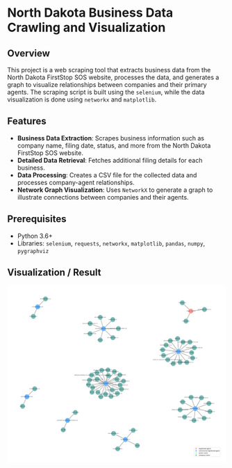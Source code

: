 
# North Dakota Business Data Crawling and Visualization

## Overview

This project is a web scraping tool that extracts business data from the North Dakota FirstStop SOS website, processes the data, and generates a graph to visualize relationships between companies and their primary agents. The scraping script is built using the `selenium`, while the data visualization is done using `networkx` and `matplotlib`.

## Features

- **Business Data Extraction**: Scrapes business information such as company name, filing date, status, and more from the North Dakota FirstStop SOS website.
- **Detailed Data Retrieval**: Fetches additional filing details for each business.
- **Data Processing**: Creates a CSV file for the collected data and processes company-agent relationships.
- **Network Graph Visualization**: Uses `NetworkX` to generate a graph to illustrate connections between companies and their agents.

## Prerequisites

- Python 3.6+
- Libraries: `selenium`, `requests`, `networkx`, `matplotlib`, `pandas`, `numpy`, `pygraphviz`


## Visualization / Result

![North Dakota Business Data Visualization](figure.png)
